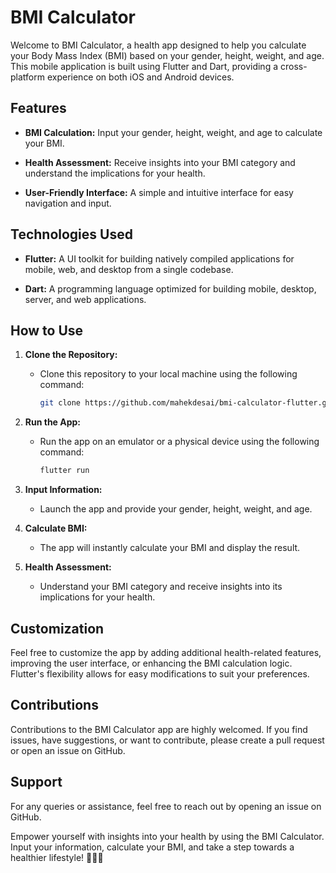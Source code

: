 # BMI Calculator

Welcome to BMI Calculator, a health app designed to help you calculate your Body Mass Index (BMI) based on your gender, height, weight, and age. This mobile application is built using Flutter and Dart, providing a cross-platform experience on both iOS and Android devices.

## Features

- **BMI Calculation:** Input your gender, height, weight, and age to calculate your BMI.

- **Health Assessment:** Receive insights into your BMI category and understand the implications for your health.

- **User-Friendly Interface:** A simple and intuitive interface for easy navigation and input.

## Technologies Used

- **Flutter:** A UI toolkit for building natively compiled applications for mobile, web, and desktop from a single codebase.

- **Dart:** A programming language optimized for building mobile, desktop, server, and web applications.

## How to Use

1. **Clone the Repository:**
   - Clone this repository to your local machine using the following command:
     ```bash
     git clone https://github.com/mahekdesai/bmi-calculator-flutter.git
     ```

2. **Run the App:**
   - Run the app on an emulator or a physical device using the following command:
     ```bash
     flutter run
     ```

3. **Input Information:**
   - Launch the app and provide your gender, height, weight, and age.

4. **Calculate BMI:**
   - The app will instantly calculate your BMI and display the result.

5. **Health Assessment:**
   - Understand your BMI category and receive insights into its implications for your health.

## Customization

Feel free to customize the app by adding additional health-related features, improving the user interface, or enhancing the BMI calculation logic. Flutter's flexibility allows for easy modifications to suit your preferences.

## Contributions

Contributions to the BMI Calculator app are highly welcomed. If you find issues, have suggestions, or want to contribute, please create a pull request or open an issue on GitHub.

## Support

For any queries or assistance, feel free to reach out by opening an issue on GitHub.

Empower yourself with insights into your health by using the BMI Calculator. Input your information, calculate your BMI, and take a step towards a healthier lifestyle! 🏋️‍♂️🍏
